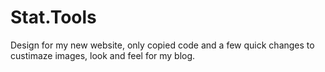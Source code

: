 Stat.Tools
==========

Design for my new website, only copied code and a few quick changes to custimaze images, look and feel for my blog. 
